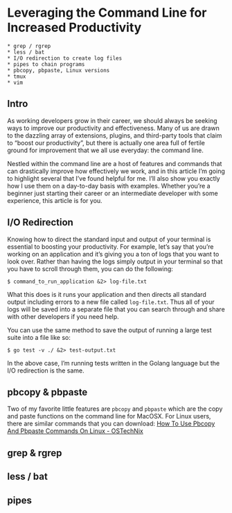 # Leveraging the Command Line for Increased Productivity
	* grep / rgrep
	* less / bat
	* I/O redirection to create log files
	* pipes to chain programs
	* pbcopy, pbpaste, Linux versions
	* tmux
	* vim

## Intro
As working developers grow in their career, we should always be seeking ways to improve our productivity and effectiveness. Many of us are drawn to the dazzling array of extensions, plugins, and third-party tools that claim to “boost our productivity”, but there is actually one area full of fertile ground for improvement that we all use everyday: the command line.

Nestled within the command line are a host of features and commands that can drastically improve how effectively we work, and in this article I’m going to highlight several that I’ve found helpful for me. I’ll also show you exactly how I use them on a day-to-day basis with examples. Whether you’re a beginner just starting their career or an intermediate developer with some experience, this article is for you.


## I/O Redirection
Knowing how to direct the standard input and output of your terminal is essential to boosting your productivity.  For example, let’s say that you’re working on an application and it’s giving you a ton of logs that you want to look over. Rather than having the logs simply output in your terminal so that you have to scroll through them, you can do the following:

`$ command_to_run_application &2> log-file.txt`

What this does is it runs your application and then directs all standard output including errors to a new file called `log-file.txt`. Thus all of your logs will be saved into a separate file that you can search through and share with other developers if you need help.

You can use the same method to save the output of running a large test suite into a file like so:

`$ go test -v ./ &2> test-output.txt`

In the above case, I’m running tests written in the Golang language but the I/O redirection is the same.

## pbcopy & pbpaste
Two of my favorite little features are `pbcopy` and `pbpaste` which are the copy and paste functions on the command line for MacOSX. For Linux users, there are similar commands that you can download: [How To Use Pbcopy And Pbpaste Commands On Linux - OSTechNix](https://www.ostechnix.com/how-to-use-pbcopy-and-pbpaste-commands-on-linux/)



## grep & rgrep

## less / bat

## pipes





